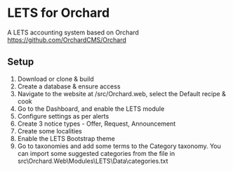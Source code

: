 # LETS for Orchard

A LETS accounting system based on Orchard https://github.com/OrchardCMS/Orchard

## Setup
1. Download or clone & build
2. Create a database & ensure access
3. Navigate to the website at /src/Orchard.web, select the Default recipe & cook
4. Go to the Dashboard, and enable the LETS module
5. Configure settings as per alerts
6. Create 3 notice types - Offer, Request, Announcement
7. Create some localities
8. Enable the LETS Bootstrap theme
9. Go to taxonomies and add some terms to the Category taxonomy.  You can import some suggested categories from the file in src\Orchard.Web\Modules\LETS\Data\categories.txt
